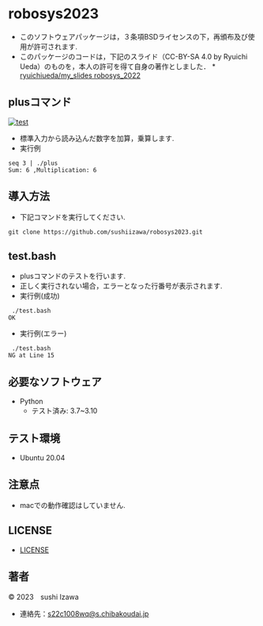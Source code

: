 # robosys2023
* このソフトウェアパッケージは，３条項BSDライセンスの下，再頒布及び使用が許可されます.
* このパッケージのコードは，下記のスライド（CC-BY-SA 4.0 by Ryuichi Ueda）のものを，本人の許可を得て自身の著作としました．
      * [ryuichiueda/my_slides robosys_2022](https://github.com/ryuichiueda/my_slides/tree/master/robosys_2022)

## plusコマンド ##
[![test](https://github.com/sushiizawa/robosys2023/actions/workflows/test.yml/badge.svg)](https://github.com/sushiizawa/robosys2023/actions/workflows/test.yml)
* 標準入力から読み込んだ数字を加算，乗算します.
* 実行例
```
seq 3 | ./plus
Sum: 6 ,Multiplication: 6
```

## 導入方法 ##
* 下記コマンドを実行してください.
```
git clone https://github.com/sushiizawa/robosys2023.git
```

## test.bash ##
* plusコマンドのテストを行います.
* 正しく実行されない場合，エラーとなった行番号が表示されます.
* 実行例(成功)
```
 ./test.bash
OK
```
* 実行例(エラー)
```
 ./test.bash
NG at Line 15
```

## 必要なソフトウェア ##
* Python
  * テスト済み: 3.7~3.10

## テスト環境　
* Ubuntu 20.04

## 注意点
* macでの動作確認はしていません.

## LICENSE
* [LICENSE](https://github.com/sushiizawa/robosys2023/blob/main/LICENSE)

## 著者
© 2023　sushi Izawa
* 連絡先：s22c1008wq@s.chibakoudai.jp 
